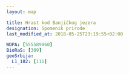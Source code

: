 ```yaml
---
layout: map

title: Hrast kod Banjičkog jezera
designation: Spomenik prirode
last_modified_at: 2018-05-25T23:19:55+02:00

WDPA: [555589060]
BioRaS: [309]
geoSrbija:
  L1_182: [111]
---
```

